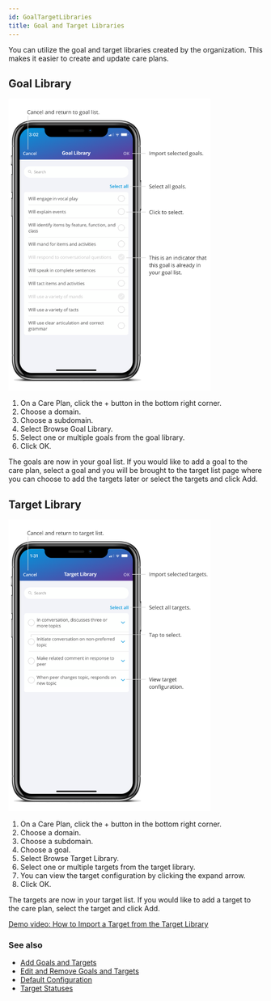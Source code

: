 ```yaml
---
id: GoalTargetLibraries
title: Goal and Target Libraries
---
```

You can utilize the goal and target libraries created by the organization. This makes it easier to create and update care plans.

## Goal Library
<img src="/img/GoalLibrary.png" width="400" />

1. On a Care Plan, click the + button in the bottom right corner. 
2. Choose a domain. 
3. Choose a subdomain. 
4. Select Browse Goal Library. 
5. Select one or multiple goals from the goal library. 
6. Click OK.

The goals are now in your goal list. If you would like to add a goal to the care plan, select a goal and you will be brought to the target list page where you can choose to add the targets later or select the targets and click Add. 

## Target Library
<img src="/img/TargetLibrary.png" width="400" />

1. On a Care Plan, click the + button in the bottom right corner.
2. Choose a domain. 
3. Choose a subdomain. 
4. Choose a goal. 
5. Select Browse Target Library. 
6. Select one or multiple targets from the target library. 
7. You can view the target configuration by clicking the expand arrow. 
8. Click OK. 

The targets are now in your target list. If you would like to add a target to the care plan, select the target and click Add. 

[Demo video: How to Import a Target from the Target Library](https://youtu.be/WljxFiuNxCU "Title")


### See also
- [Add Goals and Targets](CarePlan/AddGoalsTargets.md)
- [Edit and Remove Goals and Targets](CarePlan/EditRemoveGoalsTargets.md)
- [Default Configuration](CarePlan/DefaultConfiguration.md)
- [Target Statuses](CarePlan/TargetStatuses.md)